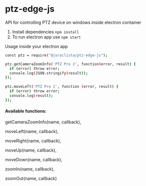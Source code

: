 # ptz-edge-js
API for controlling PTZ device on windows inside electron container

1. Install dependencies `npm install`
2. To run electron app use `npm start`

Usage inside your electron app

```bash
const ptz = require("@joraclista/ptz-edge-js");

ptz.getCameraZoomInfo('PTZ Pro 2', function(error, result) {
  if (error) throw error;
  console.log(JSON.stringify(result));
});
      
ptz.moveLeft('PTZ Pro 2', function (error, result) {
  if (error) throw error;
  console.log(result);
});      
```

#### Available functions: 

getCameraZoomInfo(name, callback),

moveLeft(name, callback), 

moveRight(name, callback), 

moveUp(name, callback), 

moveDown(name, callback), 

zoomIn(name, callback),

zoomOut(name, callback)
